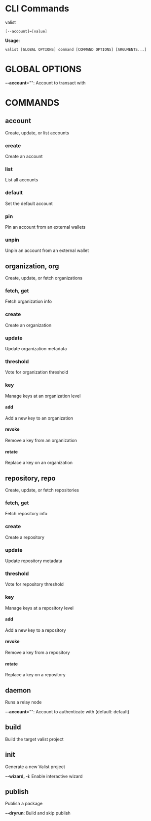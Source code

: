 # CLI Commands

valist

```
[--account]=[value]
```

**Usage**:

```
valist [GLOBAL OPTIONS] command [COMMAND OPTIONS] [ARGUMENTS...]
```

# GLOBAL OPTIONS

**--account**="": Account to transact with


# COMMANDS

## account

Create, update, or list accounts

### create

Create an account

### list

List all accounts

### default

Set the default account

### pin

Pin an account from an external wallets

### unpin

Unpin an account from an external wallet

## organization, org

Create, update, or fetch organizations

### fetch, get

Fetch organization info

### create

Create an organization

### update

Update organization metadata

### threshold

Vote for organization threshold

### key

Manage keys at an organization level

#### add

Add a new key to an organization

#### revoke

Remove a key from an organization

#### rotate

Replace a key on an organization

## repository, repo

Create, update, or fetch repositories

### fetch, get

Fetch repository info

### create

Create a repository

### update

Update repository metadata

### threshold

Vote for repository threshold

### key

Manage keys at a repository level

#### add

Add a new key to a repository

#### revoke

Remove a key from a repository

#### rotate

Replace a key on a repository

## daemon

Runs a relay node

**--account**="": Account to authenticate with (default: default)

## build

Build the target valist project

## init

Generate a new Valist project

**--wizard, -i**: Enable interactive wizard

## publish

Publish a package

**--dryrun**: Build and skip publish
